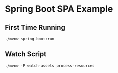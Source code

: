 # Spring Boot SPA Example

## First Time Running
```
./mvnw spring-boot:run
```

## Watch Script
```
./mvnw -P watch-assets process-resources
```